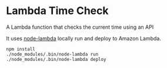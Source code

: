 # Lambda Time Check

A Lambda function that checks the current time using an API


It uses [node-lambda](https://github.com/rebelmail/node-lambda) locally run and deploy to Amazon Lambda.

```
npm install
./node_modules/.bin/node-lambda run
./node_modules/.bin/node-lambda deploy
```
